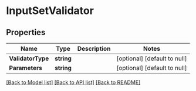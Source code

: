 # InputSetValidator

## Properties
Name | Type | Description | Notes
------------ | ------------- | ------------- | -------------
**ValidatorType** | **string** |  | [optional] [default to null]
**Parameters** | **string** |  | [optional] [default to null]

[[Back to Model list]](../README.md#documentation-for-models) [[Back to API list]](../README.md#documentation-for-api-endpoints) [[Back to README]](../README.md)

